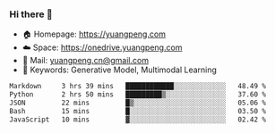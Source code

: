 ### Hi there 👋

- 🏠 Homepage: https://yuangpeng.com
- ☁️ Space: https://onedrive.yuangpeng.com
- 📧 Mail: yuangpeng.cn@gmail.com
- 🌅 Keywords: Generative Model, Multimodal Learning

<!--
**yuangpeng/yuangpeng** is a ✨ _special_ ✨ repository because its `README.md` (this file) appears on your GitHub profile.

Here are some ideas to get you started:

- 🔭 I’m currently working on ...
- 🌱 I’m currently learning ...
- 👯 I’m looking to collaborate on ...
- 🤔 I’m looking for help with ...
- 💬 Ask me about ...
- 📫 How to reach me: ...
- 😄 Pronouns: ...
- ⚡ Fun fact: ...
-->

<!--START_SECTION:waka-->

```txt
Markdown     3 hrs 39 mins   ████████████░░░░░░░░░░░░░   48.49 %
Python       2 hrs 50 mins   █████████▒░░░░░░░░░░░░░░░   37.60 %
JSON         22 mins         █▒░░░░░░░░░░░░░░░░░░░░░░░   05.06 %
Bash         15 mins         █░░░░░░░░░░░░░░░░░░░░░░░░   03.50 %
JavaScript   10 mins         ▓░░░░░░░░░░░░░░░░░░░░░░░░   02.42 %
```

<!--END_SECTION:waka-->
